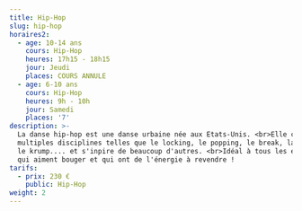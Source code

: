 ```yaml
---
title: Hip-Hop
slug: hip-hop
horaires2:
  - age: 10-14 ans
    cours: Hip-Hop
    heures: 17h15 - 18h15
    jour: Jeudi
    places: COURS ANNULE
  - age: 6-10 ans
    cours: Hip-Hop
    heures: 9h - 10h
    jour: Samedi
    places: '7'
description: >-
  La danse hip-hop est une danse urbaine née aux Etats-Unis. <br>Elle compte de
  multiples disciplines telles que le locking, le popping, le break, la house,
  le krump.... et s'inpire de beaucoup d'autres. <br>Idéal à tous les enfants
  qui aiment bouger et qui ont de l'énergie à revendre !
tarifs:
  - prix: 230 €
    public: Hip-Hop
weight: 2
---
```


